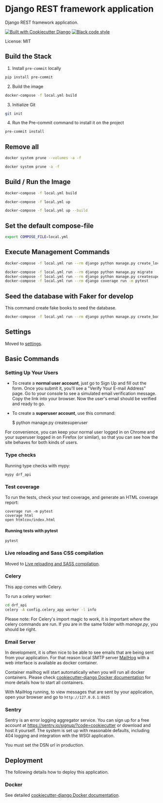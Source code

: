 # Django REST framework application

Django REST framework application.

[![Built with Cookiecutter Django](https://img.shields.io/badge/built%20with-Cookiecutter%20Django-ff69b4.svg?logo=cookiecutter)](https://github.com/cookiecutter/cookiecutter-django/)
[![Black code style](https://img.shields.io/badge/code%20style-black-000000.svg)](https://github.com/ambv/black)

License: MIT

## Build the Stack

1. Install `pre-commit` locally

```bash
pip install pre-commit
```

2. Build the image

```bash
docker-compose -f local.yml build
```

3. Initialize Git

```bash
git init
```

4. Run the Pre-commit command to install it on the project

```bash
pre-commit install
```

## Remove all

```bash
docker system prune --volumes -a -f
```

```bash
docker system prune -a -f
```

## Build / Run the Image

```bash
docker-compose -f local.yml build
```

```bash
docker-compose -f local.yml up
```

```bash
docker-compose -f local.yml up --build
```

## Set the default compose-file

```bash
export COMPOSE_FILE=local.yml
```

## Execute Management Commands

```bash
docker-compose -f local.yml run --rm django python manage.py create_local_user_and_admin
```

```bash
docker-compose -f local.yml run --rm django python manage.py migrate
docker-compose -f local.yml run --rm django python manage.py createsuperuser
docker-compose -f local.yml run --rm django coverage run -m pytest
```

## Seed the database with Faker for develop

This command create fake books to seed the database.

```bash
docker-compose -f local.yml run --rm django python manage.py create_books
```

## Settings

Moved to [settings](http://cookiecutter-django.readthedocs.io/en/latest/settings.html).

## Basic Commands

### Setting Up Your Users

- To create a **normal user account**, just go to Sign Up and fill out the form. Once you submit it, you'll see a "Verify Your E-mail Address" page. Go to your console to see a simulated email verification message. Copy the link into your browser. Now the user's email should be verified and ready to go.

- To create a **superuser account**, use this command:

    $ python manage.py createsuperuser

For convenience, you can keep your normal user logged in on Chrome and your superuser logged in on Firefox (or similar), so that you can see how the site behaves for both kinds of users.

### Type checks

Running type checks with mypy:

    mypy drf_api

### Test coverage

To run the tests, check your test coverage, and generate an HTML coverage report:

    coverage run -m pytest
    coverage html
    open htmlcov/index.html

#### Running tests with pytest

    pytest

### Live reloading and Sass CSS compilation

Moved to [Live reloading and SASS compilation](https://cookiecutter-django.readthedocs.io/en/latest/developing-locally.html#sass-compilation-live-reloading).

### Celery

This app comes with Celery.

To run a celery worker:

``` bash
cd drf_api
celery -A config.celery_app worker -l info
```

Please note: For Celery's import magic to work, it is important *where* the celery commands are run. If you are in the same folder with *manage.py*, you should be right.

### Email Server

In development, it is often nice to be able to see emails that are being sent from your application. For that reason local SMTP server [MailHog](https://github.com/mailhog/MailHog) with a web interface is available as docker container.

Container mailhog will start automatically when you will run all docker containers.
Please check [cookiecutter-django Docker documentation](http://cookiecutter-django.readthedocs.io/en/latest/deployment-with-docker.html) for more details how to start all containers.

With MailHog running, to view messages that are sent by your application, open your browser and go to `http://127.0.0.1:8025`

### Sentry

Sentry is an error logging aggregator service. You can sign up for a free account at <https://sentry.io/signup/?code=cookiecutter> or download and host it yourself.
The system is set up with reasonable defaults, including 404 logging and integration with the WSGI application.

You must set the DSN url in production.

## Deployment

The following details how to deploy this application.

### Docker

See detailed [cookiecutter-django Docker documentation](http://cookiecutter-django.readthedocs.io/en/latest/deployment-with-docker.html).
